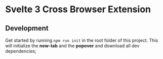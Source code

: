 # Svelte 3 Cross Browser Extension

## Development

Get started by running `npm run init` in the root folder of this project.
This will initialize the **new-tab** and the **popover** and download all dev dependencies;